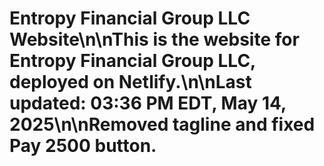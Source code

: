# Entropy Financial Group LLC Website\n\nThis is the website for Entropy Financial Group LLC, deployed on Netlify.\n\nLast updated: 03:36 PM EDT, May 14, 2025\n\nRemoved tagline and fixed Pay 2500 button.
